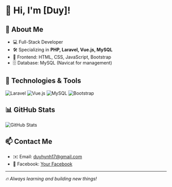 # 👋 Hi, I'm [Duy]!

## 🚀 About Me
- 💻 Full-Stack Developer
- 🛠️ Specializing in **PHP, Laravel, Vue.js, MySQL**
- 🎨 Frontend: HTML, CSS, JavaScript, Bootstrap
- 🗄️ Database: MySQL (Navicat for management)

## 🔧 Technologies & Tools
![Laravel](https://img.shields.io/badge/Laravel-F55247?style=for-the-badge&logo=laravel&logoColor=white)
![Vue.js](https://img.shields.io/badge/Vue.js-35495E?style=for-the-badge&logo=vuedotjs&logoColor=4FC08D)
![MySQL](https://img.shields.io/badge/MySQL-005C84?style=for-the-badge&logo=mysql&logoColor=white)
![Bootstrap](https://img.shields.io/badge/Bootstrap-563D7C?style=for-the-badge&logo=bootstrap&logoColor=white)

## 📊 GitHub Stats
![GitHub Stats](https://github-readme-stats.vercel.app/api?username=huynhnguyenvanduy&show_icons=true&theme=dark)

## 📫 Contact Me
- ✉️ Email: duyhynh17@gmail.com
- 🔗 Facebook: [Your Facebook](https://www.facebook.com/duyhynh.sol)

---
*🔥 Always learning and building new things!*

